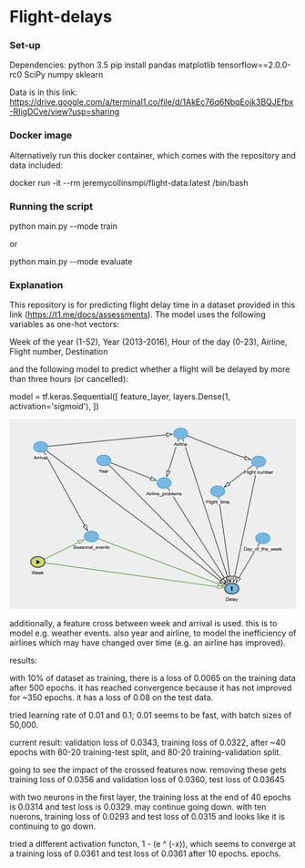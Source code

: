# Flight-delays
### Set-up


Dependencies:
python 3.5
pip install pandas matplotlib tensorflow==2.0.0-rc0 SciPy numpy sklearn

Data is in this link: https://drive.google.com/a/terminal1.co/file/d/1AkEc76q6NbqEojk3BQJEfbx-RIigDCve/view?usp=sharing

### Docker image


Alternatively run this docker container, which comes with the repository and data included:

docker run -it --rm jeremycollinsmpi/flight-data:latest /bin/bash


### Running the script



python main.py --mode train

or 

python main.py --mode evaluate

### Explanation

This repository is for predicting flight delay time in a dataset provided in this link (https://t1.me/docs/assessments).
The model uses the following variables as one-hot vectors:

Week of the year (1-52), Year (2013-2016), Hour of the day (0-23), Airline, Flight number, Destination

and the following model to predict whether a flight will be delayed by more than three hours (or cancelled):

  model = tf.keras.Sequential([
    feature_layer,
    layers.Dense(1, activation='sigmoid'),
  ])
 

![alt text](https://github.com/JeremyCollinsMPI/Flight-delays/blob/master/dag1.png)

additionally, a feature cross between week and arrival is used.  this is to model e.g. weather events.  also year and airline, to model the inefficiency of airlines which may have changed over time (e.g. an airline has improved).

results:

with 10% of dataset as training, there is a loss of 0.0065 on the training data after 500 epochs.  it has reached convergence because it has not improved for ~350 epochs.  it has a loss of 0.08 on the test data.  


tried learning rate of 0.01 and 0.1; 0.01 seems to be fast, with batch sizes of 50,000.

current result:
validation loss of 0.0343, training loss of 0.0322, after ~40 epochs with 80-20 training-test split, and 80-20 training-validation split.

going to see the impact of the crossed features now.
removing these gets training loss of 0.0356 and validation loss of 0.0360, test loss of 0.03645

with two neurons in the first layer, the training loss at the end of 40 epochs is 0.0314 and test loss is 0.0329.  may continue going down.
with ten nuerons, training loss of 0.0293 and test loss of 0.0315 and looks like it is continuing to go down.

tried a different activation functon, 1 - (e ^ (-x)), which seems to converge at a training loss of 0.0361 and test loss of  0.0361 after 10 epochs. epochs.

